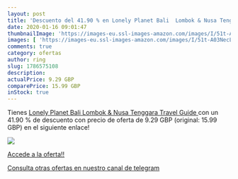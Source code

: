 ```yaml
---
layout: post
title: 'Descuento del 41.90 % en Lonely Planet Bali  Lombok & Nusa Tengga'
date: 2020-01-16 09:01:47
thumbnailImage: 'https://images-eu.ssl-images-amazon.com/images/I/51t-A03NecL._SL200_.jpg'
images: [ 'https://images-eu.ssl-images-amazon.com/images/I/51t-A03NecL._SL200_.jpg' ]
comments: true
category: ofertas
author: ring
slug: 1786575108
description:
actualPrice: 9.29 GBP
comparePrice: 15.99 GBP
inStock: true
---
```


Tienes [Lonely Planet Bali  Lombok & Nusa Tenggara  Travel Guide ](https://www.amazon.com/dp/1786575108/?tag=redken08-20) con un 41.90 % de descuento con precio de oferta de 9.29 GBP (original: 15.99 GBP) en el siguiente enlace!

[![](https://images-eu.ssl-images-amazon.com/images/I/51t-A03NecL._SL200_.jpg)](https://www.amazon.com/dp/1786575108/?tag=redken08-20)

[Accede a la oferta!!](https://www.amazon.com/dp/1786575108/?tag=redken08-20)

[Consulta otras ofertas en nuestro canal de telegram](https://t.me/s/ofertas25)
